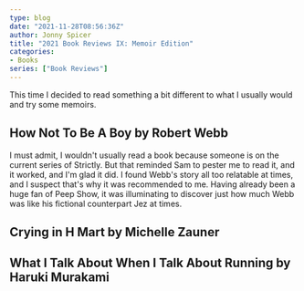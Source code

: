 ```yaml
---
type: blog
date: "2021-11-28T08:56:36Z"
author: Jonny Spicer
title: "2021 Book Reviews IX: Memoir Edition"
categories:
- Books
series: ["Book Reviews"]
---
```

This time I decided to read something a bit different to what I usually would and try some memoirs.

## How Not To Be A Boy by Robert Webb
I must admit, I wouldn't usually read a book because someone is on the current series of Strictly. But that reminded Sam to pester me to read it, and it worked, and I'm glad it did. I found Webb's story all too relatable at times, and I suspect that's why it was
recommended to me. Having already been a huge fan of Peep Show, it was illuminating to discover just how much Webb was like his fictional counterpart Jez at times. 

## Crying in H Mart by Michelle Zauner

## What I Talk About When I Talk About Running by Haruki Murakami